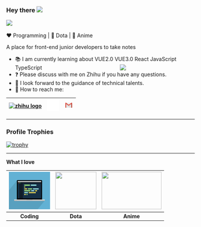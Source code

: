 ### Hey there <img src="https://media.giphy.com/media/hvRJCLFzcasrR4ia7z/giphy.gif" width="25px"> 

![](https://komarev.com/ghpvc/?username=zartrt&color=blue&style=flat-square&label=PROFILE+VIEWS)
  
:heart: Programming | :green_heart: Dota | :blue_heart: Anime
  
A place for front-end junior developers to take notes

- :books: I am currently learning about VUE2.0 VUE3.0 React JavaScript TypeScript <img align="right" src="https://github.com/muwoo/muwoo/blob/main/4540afb7a97665bee5ce0865595f0614.gif" width="200">
- :question: Please discuss with me on Zhihu if you have any questions.
- :microphone: I look forward to the guidance of technical talents.
- :car: How to reach me:

| [<img src="https://github.com/muwoo/muwoo/blob/main/zhihu.png" alt="zhihu logo" width="30">](https://www.zhihu.com/people/jnin-14) | [<img src="https://raw.githubusercontent.com/Delta456/Delta456/master/img/github.png" alt="github logo" width="32">](https://github.com/ZARTRT) | [<img src="https://github.com/Amchuz/Amchuz/blob/master/gmail.jpeg" alt="gmail logo" width="24">](438305438@qq.com)
|---|---|---|

----
### Profile Trophies

[![trophy](https://github-profile-trophy.vercel.app/?username=ryo-ma)](https://github.com/ryo-ma/github-profile-trophy)

-------

  
**What I love**

| <img src=https://github.com/Amchuz/Amchuz/blob/master/coding.gif width="110" height="100"> | <img src=https://github.com/muwoo/muwoo/blob/main/2e8889106108c13c8661c863c714a0c3.gif width="110" height="100"> | <img src=https://github.com/muwoo/muwoo/blob/main/1527df1ff09dca815ea5c1c47a89f384.gif width="160" height="100"> | 
| :---: | :---: | :---: |
| <b>Coding</b> | <b>Dota</b> | <b>Anime</b> |
<!-- The Github page is modeled after Muwoo. His Github page is https://github.com/muwoo -->
<!---
ZARTRT/ZARTRT is a ✨ special ✨ repository because its `README.md` (this file) appears on your GitHub profile.
You can click the Preview link to take a look at your changes.
--->
